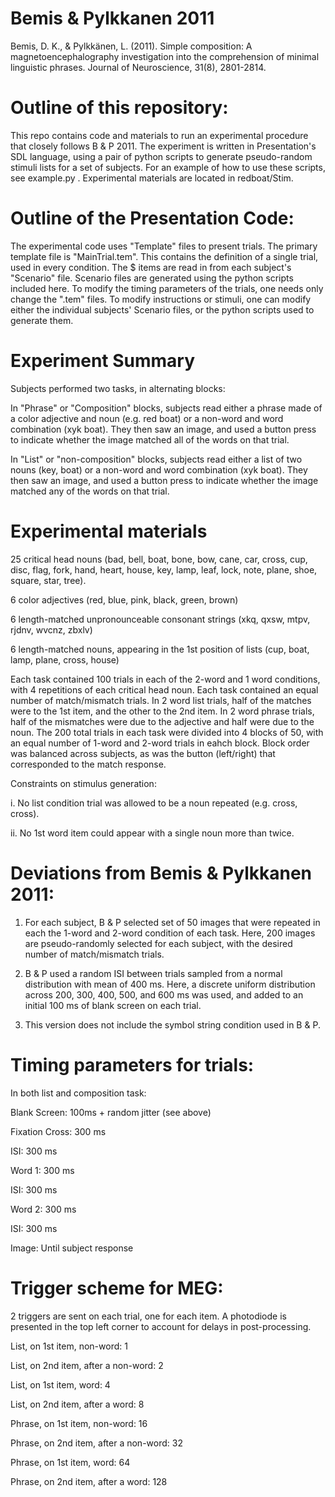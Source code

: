 # Bemis &amp; Pylkkanen 2011
Bemis, D. K., & Pylkkänen, L. (2011). Simple composition: A magnetoencephalography investigation into the comprehension of minimal linguistic phrases. Journal of Neuroscience, 31(8), 2801-2814.

# Outline of this repository:
This repo contains code and materials to run an experimental procedure that closely follows B & P 2011. The experiment is written in Presentation's SDL language, using a pair of python scripts to generate pseudo-random stimuli lists for a set of subjects. For an example of how to use these scripts, see example.py . Experimental materials are located in redboat/Stim. 

# Outline of the Presentation Code:
The experimental code uses "Template" files to present trials. The primary template file is "MainTrial.tem". This contains the definition of a single trial, used in every condition. The $ items are read in from each subject's "Scenario" file. Scenario files are generated using the python scripts included here. To modify the timing parameters of the trials, one needs only change the ".tem" files. To modify instructions or stimuli, one can modify either the individual subjects' Scenario files, or the python scripts used to generate them. 

# Experiment Summary
Subjects performed two tasks, in alternating blocks: 

In "Phrase" or "Composition" blocks, subjects read either a phrase made of a color adjective and noun (e.g. red boat) or a non-word and word combination (xyk boat). They then saw an image, and used a button press to indicate whether the image matched all of the words on that trial.

In "List" or "non-composition" blocks, subjects read either a list of two nouns (key, boat) or a non-word and word combination (xyk boat). They then saw an image, and used a button press to indicate whether the image matched any of the words on that trial.

# Experimental materials

25 critical head nouns (bad, bell, boat, bone, bow, cane, car, cross, cup, disc, flag, fork, hand, heart, house, key, lamp, leaf, lock, note, plane, shoe, square, star, tree).

6 color adjectives (red, blue, pink, black, green, brown)

6 length-matched unpronounceable consonant strings (xkq, qxsw, mtpv, rjdnv, wvcnz, zbxlv)

6 length-matched nouns, appearing in the 1st position of lists (cup, boat, lamp, plane, cross, house)

Each task contained 100 trials in each of the 2-word and 1 word conditions, with 4 repetitions of each critical head noun. Each task contained an equal number of match/mismatch trials. In 2 word list trials, half of the matches were to the 1st item, and the other to the 2nd item. In 2 word phrase trials, half of the mismatches were due to the adjective and half were due to the noun. The 200 total trials in each task were divided into 4 blocks of 50, with an equal number of 1-word and 2-word trials in eahch block. Block order was balanced across subjects, as was the button (left/right) that corresponded to the match response. 

Constraints on stimulus generation:

i. No list condition trial was allowed to be a noun repeated (e.g. cross, cross).

ii. No 1st word item could appear with a single noun more than twice.

# Deviations from Bemis & Pylkkanen 2011:

1. For each subject, B & P selected set of 50 images that were repeated in each the 1-word and 2-word condition of each task. Here, 200 images are pseudo-randomly selected for each subject, with the desired number of match/mismatch trials.

2. B & P used a random ISI between trials sampled from a normal distribution with mean of 400 ms. Here, a discrete uniform distribution across 200, 300, 400, 500, and 600 ms was used, and added to an initial 100 ms of blank screen on each trial.

3. This version does not include the symbol string condition used in B & P.

# Timing parameters for trials:

In both list and composition task:

Blank Screen: 100ms + random jitter (see above)

Fixation Cross: 300 ms

ISI: 300 ms

Word 1: 300 ms

ISI: 300 ms

Word 2: 300 ms

ISI: 300 ms

Image: Until subject response

# Trigger scheme for MEG:
2 triggers are sent on each trial, one for each item. A photodiode is presented in the top left corner to account for delays in post-processing.

List, on 1st item, non-word: 1

List, on 2nd item, after a non-word: 2

List, on 1st item, word: 4

List, on 2nd item, after a word: 8

Phrase, on 1st item, non-word: 16

Phrase, on 2nd item, after a non-word: 32

Phrase, on 1st item, word: 64

Phrase, on 2nd item, after a word: 128 
